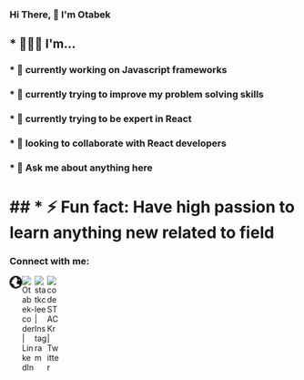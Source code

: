 ### Hi There, 👋 I'm Otabek

## * 🙎🏻‍♂️ I'm...
  ###  * 🔭 currently working on Javascript frameworks
  ###  * 🌱 currently trying to improve my problem solving skills
  ###  * 💯 currently trying to be expert in React
  ###  * 👯 looking to collaborate with React developers
  ###  * 💬 Ask me about anything here
  # ## * ⚡ Fun fact: Have high passion to learn anything new related to field

### Connect with me: 

   [<img align="left" target="blank" alt="codeSTACKr.com" width="22px" src="https://raw.githubusercontent.com/iconic/open-iconic/master/svg/globe.svg" />][website]
   [<img align="left" alt="Otabek-coder | LinkedIn" width="22px" src="https://cdn.jsdelivr.net/npm/simple-icons@v3/icons/linkedin.svg" />][linkedin]
   [<img align="left" alt="statkclee | Instagram" width="22px" src="https://cdn.jsdelivr.net/npm/simple-icons@3.4.0/icons/facebook.svg" />][facebook]
   [<img align="left" alt="codeSTACKr | Twitter" width="22px" src="https://cdn.jsdelivr.net/npm/simple-icons@v3/icons/twitter.svg" />][twitter]

<br/>
<!--
### Languages and Tools:
[<img align="left" alt="Visual Studio Code" width="26px" src="https://raw.githubusercontent.com/github/explore/80688e429a7d4ef2fca1e82350fe8e3517d3494d/topics/visual-studio-code/visual-studio-code.png" />]
[<img align="left" alt="HTML5" width="26px" src="https://raw.githubusercontent.com/github/explore/80688e429a7d4ef2fca1e82350fe8e3517d3494d/topics/html/html.png" />]
[<img align="left" alt="CSS3" width="26px" src="https://raw.githubusercontent.com/github/explore/80688e429a7d4ef2fca1e82350fe8e3517d3494d/topics/css/css.png" />]
[<img align="left" alt="Sass" width="26px" src="https://raw.githubusercontent.com/github/explore/80688e429a7d4ef2fca1e82350fe8e3517d3494d/topics/sass/sass.png" />]
[<img align="left" alt="JavaScript" width="26px" src="https://raw.githubusercontent.com/github/explore/80688e429a7d4ef2fca1e82350fe8e3517d3494d/topics/javascript/javascript.png" />]
[<img align="left" alt="React" width="26px" src="https://raw.githubusercontent.com/github/explore/80688e429a7d4ef2fca1e82350fe8e3517d3494d/topics/react/react.png" />]
[<img align="left" alt="Git" width="26px" src="https://raw.githubusercontent.com/github/explore/80688e429a7d4ef2fca1e82350fe8e3517d3494d/topics/git/git.png" />]
[<img align="left" alt="GitHub" width="26px" src="https://raw.githubusercontent.com/github/explore/78df643247d429f6cc873026c0622819ad797942/topics/github/github.png" />]
[<img align="left" alt="Terminal" width="26px" src="https://raw.githubusercontent.com/github/explore/80688e429a7d4ef2fca1e82350fe8e3517d3494d/topics/terminal/terminal.png" />]

![pexels-miguel-á-padriñán-1591060](https://user-images.githubusercontent.com/65924250/150973484-08f795bd-c3b1-4dea-a091-f78be007917a.jpg)
-->

<br/>
<br/>











[website]: https://otabek.dev/
[facebook]: https://www.facebook.com/profile.php?id=100043707515577
[course]: http://vsCodeHero.com
[twitter]: https://twitter.com/askarov9009
[linkedin]: https://www.linkedin.com/in/otabek-askarov-32800922b?lipi=urn%3Ali%3Apage%3Ad_flagship3_profile_view_base_contact_details%3BYkaZvTuVQVy4SK170xqwWw%3D%3D
